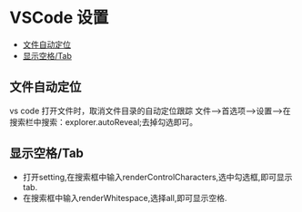 # VSCode 设置

+ [文件自动定位](#文件自动定位)
+ [显示空格/Tab](#显示空格/Tab)

## 文件自动定位
vs code 打开文件时，取消文件目录的自动定位跟踪
文件-->首选项-->设置-->在搜索栏中搜索：explorer.autoReveal;去掉勾选即可。

## 显示空格/Tab

+ 打开setting,在搜索框中输入renderControlCharacters,选中勾选框,即可显示tab.
+ 在搜索框中输入renderWhitespace,选择all,即可显示空格.